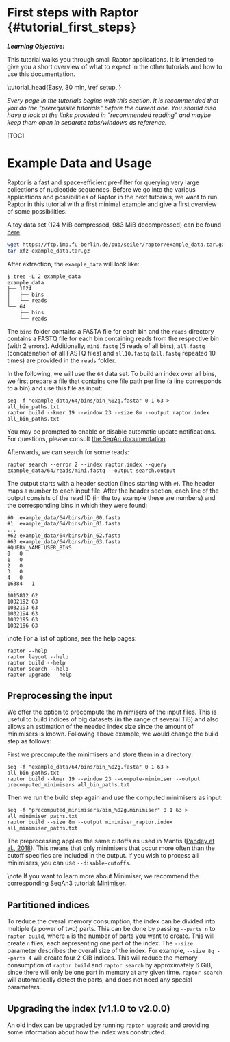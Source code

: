 # First steps with Raptor {#tutorial_first_steps}

***Learning Objective:***

This tutorial walks you through small Raptor applications. It is intended to give you a short overview of what to expect
in the other tutorials and how to use this documentation.

\tutorial_head{Easy, 30 min, \ref setup, }

*Every page in the tutorials begins with this section. It is recommended that you do the "prerequisite tutorials"
before the current one. You should also have a look at the links provided in "recommended reading" and maybe keep
them open in separate tabs/windows as reference.*

[TOC]

# Example Data and Usage

Raptor is a fast and space-efficient pre-filter for querying very large collections of nucleotide sequences. Before we
go into the various applications and possibilities of Raptor in the next tutorials, we want to run Raptor in this
tutorial with a first minimal example and give a first overview of some possibilities.

A toy data set (124 MiB compressed, 983 MiB decompressed) can be found
[here](https://ftp.imp.fu-berlin.de/pub/seiler/raptor/).

```bash
wget https://ftp.imp.fu-berlin.de/pub/seiler/raptor/example_data.tar.gz
tar xfz example_data.tar.gz
```

After extraction, the `example_data` will look like:

```console
$ tree -L 2 example_data
example_data
├── 1024
│   ├── bins
│   └── reads
└── 64
    ├── bins
    └── reads
```

The `bins` folder contains a FASTA file for each bin and the `reads` directory contains a FASTQ file for each bin
containing reads from the respective bin (with 2 errors).
Additionally, `mini.fastq` (5 reads of all bins), `all.fastq` (concatenation of all FASTQ files) and `all10.fastq`
(`all.fastq` repeated 10 times) are provided in the `reads` folder.

In the following, we will use the `64` data set.
To build an index over all bins, we first prepare a file that contains one file path per line
(a line corresponds to a bin) and use this file as input:
```
seq -f "example_data/64/bins/bin_%02g.fasta" 0 1 63 > all_bin_paths.txt
raptor build --kmer 19 --window 23 --size 8m --output raptor.index all_bin_paths.txt
```

You may be prompted to enable or disable automatic update notifications. For questions, please consult
[the SeqAn documentation](https://github.com/seqan/seqan3/wiki/Update-Notifications).

Afterwards, we can search for some reads:

```
raptor search --error 2 --index raptor.index --query example_data/64/reads/mini.fastq --output search.output
```

The output starts with a header section (lines starting with `#`). The header maps a number to each input file.
After the header section, each line of the output consists of the read ID (in the toy example these are numbers) and
the corresponding bins in which they were found:
```text
#0	example_data/64/bins/bin_00.fasta
#1	example_data/64/bins/bin_01.fasta
...
#62	example_data/64/bins/bin_62.fasta
#63	example_data/64/bins/bin_63.fasta
#QUERY_NAME	USER_BINS
0	0
1	0
2	0
3	0
4	0
16384	1
...
1015812	62
1032192	63
1032193	63
1032194	63
1032195	63
1032196	63
```

\note
For a list of options, see the help pages:
```console
raptor --help
raptor layout --help
raptor build --help
raptor search --help
raptor upgrade --help
```

## Preprocessing the input
We offer the option to precompute the
[minimisers](https://docs.seqan.de/seqan/3.0.3/group__views.html#ga191fcd1360fc430441567f3ed0f371d1) of the input files.
This is useful to build indices of big datasets (in the range of several TiB) and also allows an estimation of the
needed index size since the amount of minimisers is known.
Following above example, we would change the build step as follows:

First we precompute the minimisers and store them in a directory:
```
seq -f "example_data/64/bins/bin_%02g.fasta" 0 1 63 > all_bin_paths.txt
raptor build --kmer 19 --window 23 --compute-minimiser --output precomputed_minimisers all_bin_paths.txt
```

Then we run the build step again and use the computed minimisers as input:
```
seq -f "precomputed_minimisers/bin_%02g.minimiser" 0 1 63 > all_minimiser_paths.txt
raptor build --size 8m --output minimiser_raptor.index all_minimiser_paths.txt
```

The preprocessing applies the same cutoffs as used in Mantis
([Pandey et al., 2018](https://doi.org/10.1016/j.cels.2018.05.021)).
This means that only minimisers that occur more often than the cutoff specifies are included in the output.
If you wish to process all minimisers, you can use `--disable-cutoffs`.

\note
If you want to learn more about Minimiser, we recommend the corresponding SeqAn3 tutorial:
[Minimiser](https://docs.seqan.de/seqan/3.0.3/tutorial_minimiser.html).

## Partitioned indices
To reduce the overall memory consumption, the index can be divided into multiple (a power of two) parts.
This can be done by passing `--parts n` to `raptor build`, where `n` is the number of parts you want to create.
This will create `n` files, each representing one part of the index. The `--size` parameter describes the overall size
of the index. For example, `--size 8g --parts 4` will create four 2 GiB indices. This will reduce the memory consumption
of `raptor build` and `raptor search` by approximately 6 GiB, since there will only be one part in memory at any given
time. `raptor search` will automatically detect the parts, and does not need any special parameters.

## Upgrading the index (v1.1.0 to v2.0.0)
An old index can be upgraded by running `raptor upgrade` and providing some information about how the index was
constructed.
